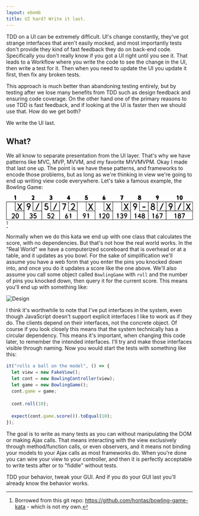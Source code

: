 ```yaml
---
layout: ebomb
title: UI hard? Write it last.
---
```


TDD on a UI can be extremely difficult. UI's change constantly, they've got strange interfaces that aren't easily mocked, and most importantly tests don't provide they kind of fast feedback they do on back-end code. Specifically you don't really know if you got a UI right until you see it. That leads to a Workflow where you write the code to see the change in the UI, then write a test for it. Then when you need to update the UI you update it first, then fix any broken tests.

This approach is much better than abandoning testing entirely, but by testing after we lose many benefits from TDD such as design feedback and ensuring code coverage. On the other hand one of the primary reasons to use TDD is fast feedback, and if looking at the UI is faster then we should use that. How do we get both?

We write the UI last.

## What?

We all know to separate presentation from the UI layer. That's why we have patterns like MVC, MVP, MVVM, and my favorite MVVMVPM. Okay I made that last one up. The point is we have these patterns, and frameworks to encode those problems, but as long as we're thinking in view we're going to end up writing view code everywhere. Let's take a famous example, the Bowling Game:

![A Bowling Scoreboard](images/bowling_score.png)[^1]

Normally when we do this kata we end up with one class that calculates the score, with no dependencies. But that's not how the real world works. In the "Real World" we have a computerized scoreboard that is overhead or at a table, and it updates as you bowl. For the sake of simplification we'll assume you have a web form that you enter the pins you knocked down into, and once you do it updates a score like the one above. We'll also assume you call some object called `BowlingGame` with `roll` and the number of pins you knocked down, then query it for the current score. This means you'll end up with something like:

![Design](http://yuml.me/d4b32daa)

I think it's worthwhile to note that I've put interfaces in the system, even though JavaScript doesn't support explicit interfaces I like to work as if they do. The clients depend on their interfaces, not the concrete object. Of course if you look closely this means that the system technically has a circular dependency. This means it's important, when changing this code later, to remember the intended interfaces. I'll try and make those interfaces visible through naming. Now you would start the tests with something like this:

```javascript
it("rolls a ball on the model", () => {
  let view = new FakeView();
  let cont = new BowlingController(view);
  let game = new BowlingGame();
  cont.game = game;

  cont.roll(10);

  expect(cont.game.score()).toEqual(10);
});
```

The goal is to write as many tests as you can without manipulating the DOM or making Ajax calls. That means interacting with the view exclusively through method/function calls, or even observers, and it means not binding your models to your Ajax calls as most frameworks do. When you're done you can wire your view to your controller, and then it is perfectly acceptable to write tests after or to "fiddle" without tests.

TDD your behavior, tweak your GUI. And if you do your GUI last you'll already know the behavior works.

[^1]: Borrowed from this git repo: https://github.com/hontas/bowling-game-kata - which is not my own.
